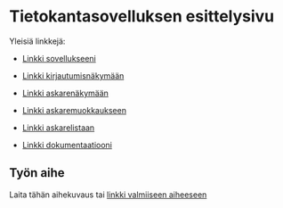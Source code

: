 # Tietokantasovelluksen esittelysivu

Yleisiä linkkejä:

* [Linkki sovellukseeni](http://katukatu.users.cs.helsinki.fi/tsoha_tmkau)
* [Linkki kirjautumisnäkymään](http://katukatu.users.cs.helsinki.fi/tsoha_tmkau/kirjautumissivu)
* [Linkki askarenäkymään](http://katukatu.users.cs.helsinki.fi/tsoha_tmkau/askarenakyma)
* [Linkki askaremuokkaukseen](http://katukatu.users.cs.helsinki.fi/tsoha_tmkau/askaremuokkaus)
* [Linkki askarelistaan](http://katukatu.users.cs.helsinki.fi/tsoha_tmkau/askarelista)


* [Linkki dokumentaatiooni](https://github.com/tmkau/Tsoha-Bootstrap)


## Työn aihe

Laita tähän aihekuvaus tai [linkki valmiiseen aiheeseen](https://github.com/tmkau/Tsoha-Bootstrap/blob/master/doc/dokumentaatio.pdf) 
